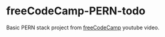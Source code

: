 # freeCodeCamp-PERN-todo
Basic PERN stack project from [freeCodeCamp](https://www.youtube.com/watch?v=ldYcgPKEZC8) youtube video.
